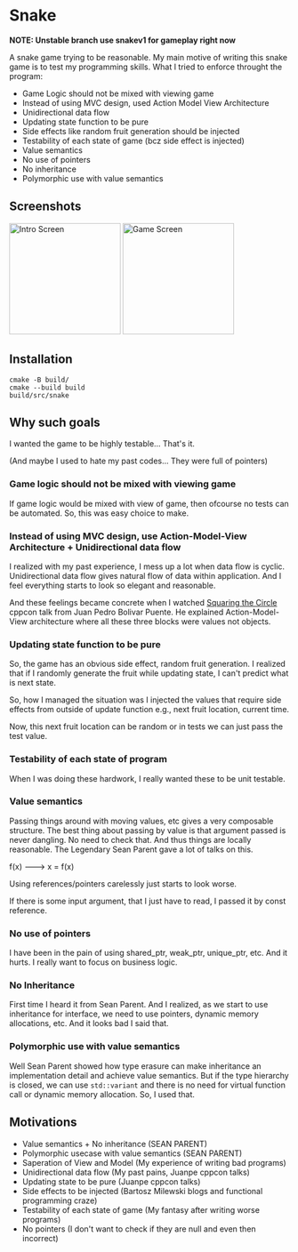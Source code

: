 # Snake

**NOTE: Unstable branch use snakev1 for gameplay right now**

A snake game trying to be reasonable. My main motive of writing this snake game is to test my programming skills.
What I tried to enforce throught the program:

-   Game Logic should not be mixed with viewing game
-   Instead of using MVC design, used Action Model View Architecture
-   Unidirectional data flow
-   Updating state function to be pure
-   Side effects like random fruit generation should be injected
-   Testability of each state of game (bcz side effect is injected)
-   Value semantics
-   No use of pointers
-   No inheritance
-   Polymorphic use with value semantics

## Screenshots

<img src="https://user-images.githubusercontent.com/26287448/157916040-fb58ae13-f1e8-4469-a72d-d31985309f73.png" alt = "Intro Screen" width=200> <img src="https://user-images.githubusercontent.com/26287448/157916059-9884628a-f2f2-42d9-a79f-ef0500c68700.png" alt = "Game Screen" width=200>

## Installation

    cmake -B build/
    cmake --build build
    build/src/snake

## Why such goals

I wanted the game to be highly testable... That's it.

(And maybe I used to hate my past codes... They were full of pointers)

### Game logic should not be mixed with viewing game

If game logic would be mixed with view of game, then ofcourse no tests can be automated. So, this was easy choice to make.

### Instead of using MVC design, use Action-Model-View Architecture + Unidirectional data flow

I realized with my past experience, I mess up a lot when data flow is cyclic.
Unidirectional data flow gives natural flow of data within application. And I
feel everything starts to look so elegant and reasonable.

And these feelings became concrete when I watched [Squaring the Circle](https://youtu.be/67MmJSw4bxo) cppcon talk from Juan Pedro Bolivar Puente.
He explained Action-Model-View architecture where all these three blocks were values not objects.

### Updating state function to be pure

So, the game has an obvious side effect, random fruit generation. I realized
that if I randomly generate the fruit while updating state, I can't predict
what is next state.

So, how I managed the situation was I injected the values that require side
effects from outside of update function e.g., next fruit location, current time.

Now, this next fruit location can be random or in tests we can just pass the test value.

### Testability of each state of program

When I was doing these hardwork, I really wanted these to be unit testable.

### Value semantics

Passing things around with moving values, etc gives a very composable
structure. The best thing about passing by value is that argument passed is
never dangling. No need to check that. And thus things are locally reasonable.
The Legendary Sean Parent gave a lot of talks on this.

f(x) ---> x = f(x)

Using references/pointers carelessly just starts to look worse.

If there is some input argument, that I just have to read, I passed it by const reference.

### No use of pointers

I have been in the pain of using shared_ptr, weak_ptr, unique_ptr, etc. And it hurts.
I really want to focus on business logic.

### No Inheritance

First time I heard it from Sean Parent. And I realized, as we start to use
inheritance for interface, we need to use pointers, dynamic memory allocations,
etc. And it looks bad I said that.

### Polymorphic use with value semantics

Well Sean Parent showed how type erasure can make inheritance an implementation
detail and achieve value semantics. But if the type hierarchy is closed, we can
use `std::variant` and there is no need for virtual function call or dynamic
memory allocation. So, I used that.

## Motivations

-   Value semantics + No inheritance (SEAN PARENT)
-   Polymorphic usecase with value semantics (SEAN PARENT)
-   Saperation of View and Model (My experience of writing bad programs)
-   Unidirectional data flow (My past pains, Juanpe cppcon talks)
-   Updating state to be pure (Juanpe cppcon talks)
-   Side effects to be injected (Bartosz Milewski blogs and functional programming craze)
-   Testability of each state of game (My fantasy after writing worse programs)
-   No pointers (I don't want to check if they are null and even then incorrect)
